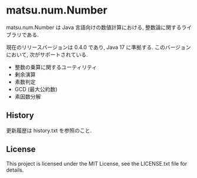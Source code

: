# matsu.num.Number
matsu.num.Number は Java 言語向けの数値計算における, 整数論に関するライブラリである.

現在のリリースバージョンは 0.4.0 であり, Java 17 に準拠する.
このバージョンにおいて, 次がサポートされている.

- 整数の乗算に関するユーティリティ
- 剰余演算
- 素数判定
- GCD (最大公約数)
- 素因数分解

## History
更新履歴は history.txt を参照のこと.

## License

This project is licensed under the MIT License, see the LICENSE.txt file for details.
